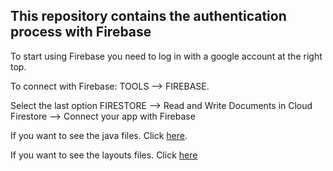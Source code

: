 ## This repository contains the authentication process with Firebase

To start using Firebase you need to log in with a google account at the right top. 

To connect with Firebase: TOOLS --> FIREBASE.

Select the last option FIRESTORE --> Read and Write Documents in Cloud Firestore --> Connect your app with Firebase

If you want to see the java files. Click [here](https://github.com/solisjoaquin/AuthMeditracker/tree/master/app/src/main/java/com/example/authbeta).

If you want to see the layouts files. Click [here](https://github.com/solisjoaquin/AuthMeditracker/tree/master/app/src/main/res/layout)
